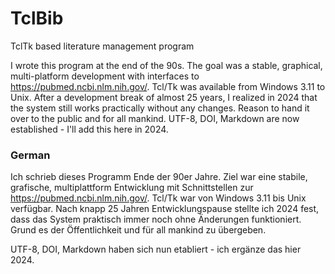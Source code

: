 # TclBib
TclTk based literature management program

I wrote this program at the end of the 90s.  The goal was a stable, graphical, multi-platform development with interfaces to https://pubmed.ncbi.nlm.nih.gov/. 
Tcl/Tk was available from Windows 3.11 to Unix. 
After a development break of almost 25 years, I realized in 2024 that the system still works practically without any changes. Reason to hand it over to the public and for all mankind.
UTF-8, DOI, Markdown are now established - I'll add this here in 2024.

### German
Ich schrieb dieses Programm Ende der 90er Jahre.  Ziel war eine stabile, grafische, multiplattform Entwicklung mit Schnittstellen zur https://pubmed.ncbi.nlm.nih.gov/. 
Tcl/Tk war von Windows 3.11 bis Unix verfügbar. 
Nach knapp 25 Jahren Entwicklungspause stellte ich 2024 fest, dass das System praktisch immer noch ohne Änderungen funktioniert. Grund es der Öffentlichkeit und für all mankind zu übergeben.

UTF-8, DOI, Markdown haben sich nun etabliert - ich ergänze das hier 2024.
